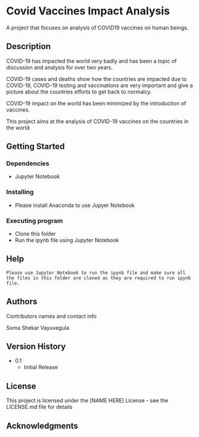 # Covid Vaccines Impact Analysis

A project that focuses on analysis of COVID19 vaccines on human beings.

## Description

   COVID-19 has impacted the world very badly and has been a topic of discussion and analysis for over two years.

   COVID-19 cases and deaths show how the countries are impacted due to COVID-19, COVID-19 testing and vaccinations are very important and give a picture about the countries efforts to get back to normalcy.
   
   COVID-19 impact on the world has been minimized by the introduction of vaccines. 
   
   This project aims at the analysis of COVID-19 vaccines on the countries in the world

## Getting Started

### Dependencies

* Jupyter Notebook

### Installing

* Please install Anaconda to use Jupyer Notebook

### Executing program

* Clone this folder
* Run the ipynb file using Jupyter Notebook

## Help

```
Please use Jupyter Notebook to run the ipynb file and make sure all the files in this folder are cloned as they are required to run ipynb file.
```

## Authors

Contributors names and contact info

Soma Shekar Vayuvegula

## Version History

* 0.1
    * Initial Release

## License

This project is licensed under the [NAME HERE] License - see the LICENSE.md file for details

## Acknowledgments



